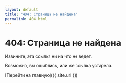 ```yaml
---
layout: default
title: "404: Страница не найдена"
permalink: 404.html
---
```


<!--- МОДИФИЦИРОВАНО --->

# 404: Страница не найдена
Извините, эта ссылка ни на что не ведет.

Возможно, вы ошиблись, или же ссылка устарела.

[Перейти на главную]({{ site.url }})